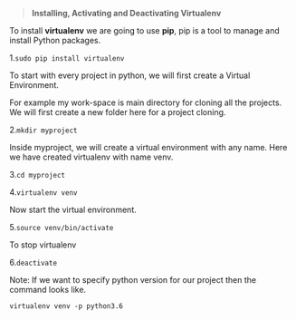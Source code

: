 


> **Installing, Activating and Deactivating Virtualenv**

 
To install **virtualenv** we are going to use **pip**, pip is a tool to manage and install Python packages. 

1.`sudo pip install virtualenv`

To start with every project in python, we will first create a Virtual Environment.  

For example my work-space is main directory for cloning all the projects. We will first create a new folder here for a project cloning.

2.`mkdir myproject`

Inside myproject, we will create a virtual environment with any name. Here we have created virtualenv with name venv.

3.`cd myproject`

4.`virtualenv venv`

Now start the virtual environment.

5.`source venv/bin/activate`


To stop virtualenv 

6.`deactivate`



Note:  If we want to specify python version for our  project then the command looks like. 

`virtualenv venv -p python3.6`








<!--stackedit_data:
eyJoaXN0b3J5IjpbLTI4NDk3ODA4LDE1NzU5NzQ0NjEsLTE5MD
YwNTA3NzhdfQ==
-->